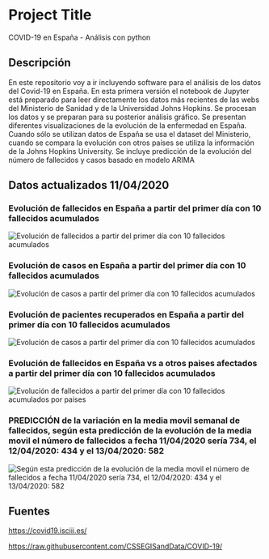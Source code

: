 # Project Title

COVID-19 en España - Análisis con python

## Descripción

En este repositorio voy a ir incluyendo software para el análisis de los datos del Covid-19 en España. En esta primera versión el notebook de Jupyter está preparado para leer directamente los datos más recientes de las webs del Ministerio de Sanidad y de la Universidad Johns Hopkins. Se procesan los datos y se preparan para su posterior análisis gráfico. Se presentan diferentes visualizaciones de la evolución de la enfermedad en España. Cuando sólo se utilizan datos de España se usa el dataset del Ministerio, cuando se compara la evolución con otros países se utiliza la información de la Johns Hopkins University. Se incluye predicción de la evolución del número de fallecidos y casos basado en modelo ARIMA

## Datos actualizados 11/04/2020


### Evolución de fallecidos en España a partir del primer día con 10 fallecidos acumulados
![Evolución de fallecidos a partir del primer día con 10 fallecidos acumulados](https://user-images.githubusercontent.com/62479222/79043216-42bfd800-7bfe-11ea-8ccd-ab69745a1c91.png)


### Evolución de casos en España a partir del primer día con 10 fallecidos acumulados

![Evolución de casos a partir del primer día con 10 fallecidos acumulados](https://user-images.githubusercontent.com/62479222/79043221-4ce1d680-7bfe-11ea-8f16-b8ae0628c88a.png)


### Evolución de pacientes recuperados en España a partir del primer día con 10 fallecidos acumulados

![Evolución de casos a partir del primer día con 10 fallecidos acumulados](https://user-images.githubusercontent.com/62479222/79043226-566b3e80-7bfe-11ea-8d82-ff9764282fc7.png)


### Evolución de fallecidos en España vs a otros paises afectados a partir del primer día con 10 fallecidos acumulados

![Evolución de fallecidos a partir del primer día con 10 fallecidos acumulados por paises](https://user-images.githubusercontent.com/62479222/79043229-608d3d00-7bfe-11ea-801d-085442a49e68.png)

### PREDICCIÓN de la variación en la media movil semanal de fallecidos, según esta predicción de la evolución de la media movil el número de fallecidos a fecha 11/04/2020 sería 734, el 12/04/2020: 434 y el 13/04/2020: 582
![Según esta predicción de la evolución de la media movil el número de fallecidos a fecha 11/04/2020 sería 734, el 12/04/2020: 434 y el 13/04/2020: 582](https://user-images.githubusercontent.com/62479222/79043285-903c4500-7bfe-11ea-914f-0bc05c947a45.png)

 

## Fuentes

https://covid19.isciii.es/

https://raw.githubusercontent.com/CSSEGISandData/COVID-19/
